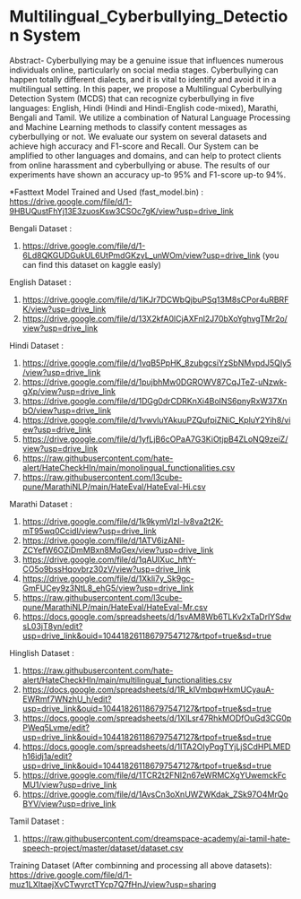# Multilingual_Cyberbullying_Detection System


Abstract- Cyberbullying may be a genuine issue that influences numerous individuals online, particularly on
social media stages. Cyberbullying can happen totally different dialects, and it is vital to identify and avoid it in
a multilingual setting. In this paper, we propose a Multilingual Cyberbullying Detection System (MCDS) that
can recognize cyberbullying in five languages: English, Hindi (Hindi and Hindi-English code-mixed), Marathi,
Bengali and Tamil. We utilize a combination of Natural Language Processing and Machine Learning methods
to classify content messages as cyberbullying or not. We evaluate our system on several datasets and achieve high
accuracy and F1-score and Recall. Our System can be amplified to other languages and domains, and can help
to protect clients from online harassment and cyberbullying or abuse. The results of our experiments have shown
an accuracy up-to 95% and F1-score up-to 94%.

*Fasttext Model Trained and Used (fast_model.bin) : 
https://drive.google.com/file/d/1-9HBUQustFhYj13E3zuosKsw3CSOc7gK/view?usp=drive_link

Bengali Dataset : 
1. https://drive.google.com/file/d/1-6Ld8QKGUDGukUL6UtPmdGKzyL_unWOm/view?usp=drive_link
   (you can find this dataset on kaggle easly)

English Dataset :
1. https://drive.google.com/file/d/1iKJr7DCWbQjbuPSq13M8sCPor4uRBRFK/view?usp=drive_link
2. https://drive.google.com/file/d/13X2kfA0lCjAXFnl2J70bXoYghvgTMr2o/view?usp=drive_link


Hindi Dataset : 
1. https://drive.google.com/file/d/1vqB5PpHK_8zubgcsiYzSbNMvpdJ5QIy5/view?usp=drive_link
2. https://drive.google.com/file/d/1pujbhMw0DGROWV87CqJTeZ-uNzwk-gXp/view?usp=drive_link
3. https://drive.google.com/file/d/1DGg0drCDRKnXi4BoINS6pnyRxW37XnbO/view?usp=drive_link
4. https://drive.google.com/file/d/1vwvluYAkuuPZQufpiZNiC_KpluY2Yih8/view?usp=drive_link
5. https://drive.google.com/file/d/1yfLjB6cOPaA7G3KiOtjpB4ZLoNQ9zeiZ/view?usp=drive_link
6. https://raw.githubusercontent.com/hate-alert/HateCheckHIn/main/monolingual_functionalities.csv
7. https://raw.githubusercontent.com/l3cube-pune/MarathiNLP/main/HateEval/HateEval-Hi.csv

Marathi Dataset :
1. https://drive.google.com/file/d/1k9kymVlzI-lv8va2t2K-mT95wq0Ccidl/view?usp=drive_link
2. https://drive.google.com/file/d/1ATV6izANl-ZCYefW6OZiDmMBxn8MqGex/view?usp=drive_link
3. https://drive.google.com/file/d/1qAUIXuc_hftY-CO5o9bssHqovbrz30zV/view?usp=drive_link
4. https://drive.google.com/file/d/1Xkli7y_Sk9gc-GmFUCey9z3NtL8_ehG5/view?usp=drive_link
5. https://raw.githubusercontent.com/l3cube-pune/MarathiNLP/main/HateEval/HateEval-Mr.csv
6. https://docs.google.com/spreadsheets/d/1svAM8Wb6TLKv2xTaDrlYSdwsL03jT8yn/edit?usp=drive_link&ouid=104418261186797547127&rtpof=true&sd=true

Hinglish Dataset :
1. https://raw.githubusercontent.com/hate-alert/HateCheckHIn/main/multilingual_functionalities.csv
2. https://docs.google.com/spreadsheets/d/1R_klVmbqwHxmUCyauA-EWRmf7WNzhU_h/edit?usp=drive_link&ouid=104418261186797547127&rtpof=true&sd=true
3. https://docs.google.com/spreadsheets/d/1XlLsr47RhkMODfOuGd3CG0pPWeq5Lvme/edit?usp=drive_link&ouid=104418261186797547127&rtpof=true&sd=true
4. https://docs.google.com/spreadsheets/d/1ITA2OIyPqgTYjLjSCdHPLMEDh16idj1a/edit?usp=drive_link&ouid=104418261186797547127&rtpof=true&sd=true
5. https://drive.google.com/file/d/1TCR2t2FNl2n67eWRMCXgYUwemckFcMU1/view?usp=drive_link
6. https://drive.google.com/file/d/1AvsCn3oXnUWZWKdak_ZSk97O4MrQoBYV/view?usp=drive_link
   
Tamil Dataset : 
1. https://raw.githubusercontent.com/dreamspace-academy/ai-tamil-hate-speech-project/master/dataset/dataset.csv

   
Training Dataset (After combinning and processing all above datasets): 
https://drive.google.com/file/d/1-muz1LXItaejXvCTwyrctTYcp7Q7fHnJ/view?usp=sharing

